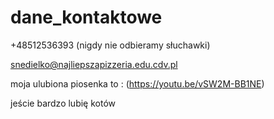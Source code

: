 # dane_kontaktowe

+48512536393 (nigdy nie odbieramy słuchawki)

snedielko@najliepszapizzeria.edu.cdv.pl

moja ulubiona piosenka to : (https://youtu.be/vSW2M-BB1NE)

jeście bardzo lubię kotów
